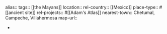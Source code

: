 alias::
tags:: [[the Mayans]]
location::
rel-country:: [[Mexico]]
place-type:: #[[ancient site]]
rel-projects:: #[[Adam's Atlas]]
nearest-town:: Chetumal, Campeche, Villahermosa
map-url::

-
